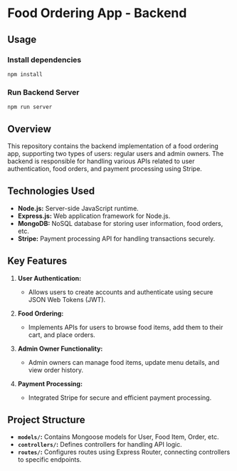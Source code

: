 # Food Ordering App - Backend
## Usage

### Install dependencies
```
npm install
```

### Run Backend Server 
```
npm run server
```
## Overview

This repository contains the backend implementation of a food ordering app, supporting two types of users: regular users and admin owners. The backend is responsible for handling various APIs related to user authentication, food orders, and payment processing using Stripe.

## Technologies Used

- **Node.js:** Server-side JavaScript runtime.
- **Express.js:** Web application framework for Node.js.
- **MongoDB:** NoSQL database for storing user information, food orders, etc.
- **Stripe:** Payment processing API for handling transactions securely.

## Key Features

1. **User Authentication:**
   - Allows users to create accounts and authenticate using secure JSON Web Tokens (JWT).

2. **Food Ordering:**
   - Implements APIs for users to browse food items, add them to their cart, and place orders.

3. **Admin Owner Functionality:**
   - Admin owners can manage food items, update menu details, and view order history.

4. **Payment Processing:**
   - Integrated Stripe for secure and efficient payment processing.

## Project Structure

- **`models/`:** Contains Mongoose models for User, Food Item, Order, etc.
- **`controllers/`:** Defines controllers for handling API logic.
- **`routes/`:** Configures routes using Express Router, connecting controllers to specific endpoints.

